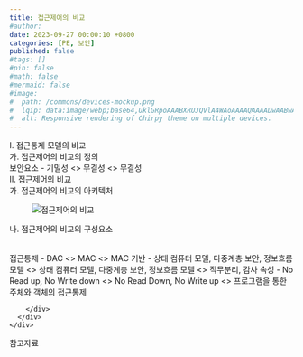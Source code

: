 ```yaml
---
title: 접근제어의 비교
#author: 
date: 2023-09-27 00:00:10 +0800
categories: [PE, 보안]
published: false
#tags: []
#pin: false
#math: false
#mermaid: false
#image:
#  path: /commons/devices-mockup.png
#  lqip: data:image/webp;base64,UklGRpoAAABXRUJQVlA4WAoAAAAQAAAADwAABwAAQUxQSDIAAAARL0AmbZurmr57yyIiqE8oiG0bejIYEQTgqiDA9vqnsUSI6H+oAERp2HZ65qP/VIAWAFZQOCBCAAAA8AEAnQEqEAAIAAVAfCWkAALp8sF8rgRgAP7o9FDvMCkMde9PK7euH5M1m6VWoDXf2FkP3BqV0ZYbO6NA/VFIAAAA
#  alt: Responsive rendering of Chirpy theme on multiple devices.
---
```


<div class="post-wrap">
  <div class="para">
    <div class="para-title">
      I. 접근통제 모델의 비교
    </div>
    <div class="para-cntnt">
      <div class="para">
        <div class="para-title">
          가. 접근제어의 비교의 정의
        </div>
        <div class="para-cntnt">
          보안요소 - 기밀성 &lt;&gt; 무결성 &lt;&gt; 무결성
        </div>
      </div>
    </div>
  </div>
  
  <div class="para">
    <div class="para-title">
      II. 접근제어의 비교
    </div>
    <div class="para-cntnt">
      <div class="para">
        <div class="para-title">
          가. 접근제어의 비교의 아키텍처
        </div>
        <div class="para-cntnt">
          <figure class="post-figure">
            <img src="/assets/img/posts/접근제어의-비교.png" alt="접근제어의 비교">
<!--            <figcaption>Source: Unveiling the Metaverse: Exploring Emerging Trends, Multifaceted Perspectives, and Future Challenges</figcaption>-->
          </figure>
        </div>
      </div>
      <div class="para">
        <div class="para-title">
          나. 접근제어의 비교의 구성요소
        </div>
        <div class="para-cntnt">
          <table class="post-table">
          </table>
          접근통제 - DAC &lt;&gt; MAC &lt;&gt; MAC
기반 - 상태 컴퓨터 모델, 다중계층 보안, 정보흐름 모델 &lt;&gt; 상태 컴퓨터 모델, 다중계층 보안, 정보흐름 모델 &lt;&gt; 직무분리, 감사
속성 - No Read up, No Write down &lt;&gt; No Read Down, No Write up &lt;&gt; 프로그램을 통한 주체와 객체의 접근통제

        </div>
      </div>
    </div>
  </div>

  <div class="refr-wrap">
    <div class="refr-title">
        참고자료
    </div>
    <ol class="refr-list">
    <!--    <li>(나현식, 최대선) <a target="_blank" href="https://scienceon.kisti.re.kr/commons/util/originalView.do?cn=JAKO202225948430499&oCn=JAKO202225948430499&dbt=JAKO&journal=NJOU00291864">메타버스 보안 위협 요소 및 대응 방안 검토</a></li>-->
    <!--    <li>(M. Uddin, S. Manickam, H. Ullah, M. Obaidat and A. Dandoush) <a target="_blank" href="https://ieeexplore.ieee.org/abstract/document/10138386">Unveiling the Metaverse: Exploring Emerging Trends, Multifaceted Perspectives, and Future Challenges</a></li>-->
    </ol>
  </div>
</div>
